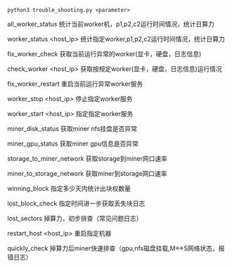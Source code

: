 
    python3 trouble_shooting.py <parameter>

all_worker_status 统计当前worker机，p1,p2,c2运行时间情况，统计日算力

worker_status <host_ip> 统计指定worker,p1,p2,c2运行时间情况，统计日算力

fix_worker_check 获取当前运行异常的worker(显卡，硬盘，日志信息)

check_worker  <host_ip> 获取按规定worker(显卡，硬盘，日志信息)运行情况

fix_worker_restart 重启当前运行异常worker服务
 
worker_stop <host_ip> 停止指定worker服务

worker_start <host_ip> 指定指定worker服务

miner_disk_status 获取miner nfs挂盘是否异常

miner_gpu_status  获取miner gpu信息是否异常

storage_to_miner_network   获取storage到miner网口速率

miner_to_storage_network   获取miner到storage网口速率

winning_block <day> 指定多少天内统计出块权数量

lost_block_check <time> 指定时间进一步获取丢失块日志

lost_sectors 掉算力，初步排查（常见问题日志）

restart_host <host_ip> 重启指定机器

quickly_check 掉算力后miner快速排查（gpu,nfs磁盘挂载,M<->S网络状态，报错日志）
